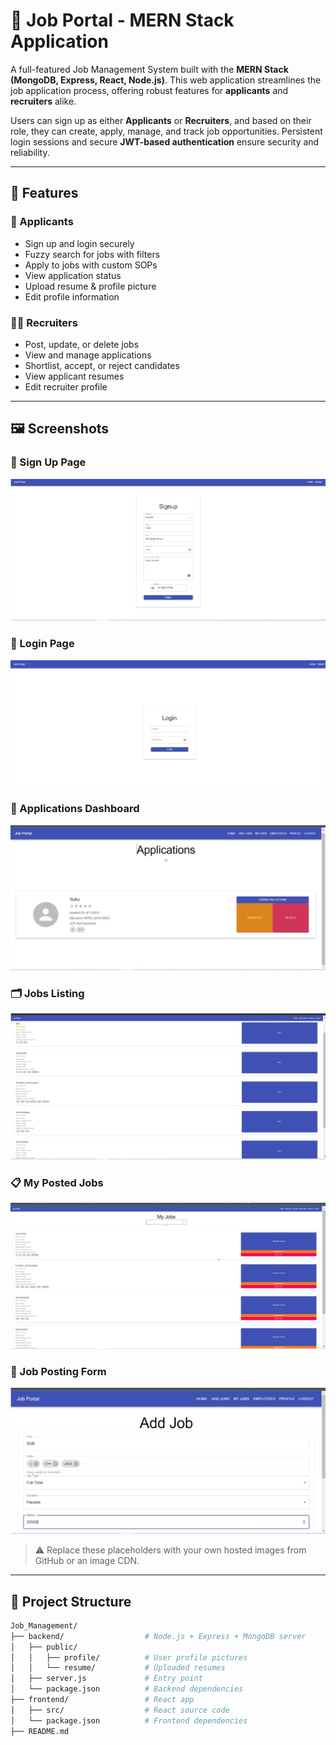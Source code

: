 # 💼 Job Portal - MERN Stack Application

A full-featured Job Management System built with the **MERN Stack (MongoDB, Express, React, Node.js)**. This web application streamlines the job application process, offering robust features for **applicants** and **recruiters** alike.

Users can sign up as either **Applicants** or **Recruiters**, and based on their role, they can create, apply, manage, and track job opportunities. Persistent login sessions and secure **JWT-based authentication** ensure security and reliability.

---

## 🚀 Features

### 👤 Applicants
- Sign up and login securely
- Fuzzy search for jobs with filters
- Apply to jobs with custom SOPs
- View application status
- Upload resume & profile picture
- Edit profile information

### 🧑‍💼 Recruiters
- Post, update, or delete jobs
- View and manage applications
- Shortlist, accept, or reject candidates
- View applicant resumes
- Edit recruiter profile

---

## 🖼️ Screenshots

### 🔐 Sign Up Page
![SignUp](Images/Signup_Page.jpg)

### 🔑 Login Page
![Login](Images/Login_Page.png)

### 📄 Applications Dashboard
![Applications](Images/Applications.jpg)

### 🗂️ Jobs Listing
![Jobs Page](Images/Jobs_page.jpg)

### 📋 My Posted Jobs
![My Jobs](Images/My_Jobs.jpg)

### 📝 Job Posting Form
![Add Job](Images/Add_Job.jpg)

> ⚠️ Replace these placeholders with your own hosted images from GitHub or an image CDN.

---

## 📁 Project Structure

```bash
Job_Management/
├── backend/                  # Node.js + Express + MongoDB server
│   ├── public/
│   │   ├── profile/          # User profile pictures
│   │   └── resume/           # Uploaded resumes
│   ├── server.js             # Entry point
│   └── package.json          # Backend dependencies
├── frontend/                 # React app
│   ├── src/                  # React source code
│   └── package.json          # Frontend dependencies
├── README.md
